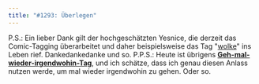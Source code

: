 ```yaml
---
title: "#1293: Überlegen"
---
```


P.S.:
Ein lieber Dank gilt der hochgeschätzten Yesnice, die derzeit das Comic-Tagging überarbeitet und daher beispielsweise das Tag "<a href="http://www.fonflatter.de/tag/wolke/">wolke</a>" ins Leben rief. Dankedankedanke und so.
P.P.S.:
Heute ist übrigens <a href="http://www.fonflatter.de/dateien/kalender_fonflatter_2009.pdf"><strong>Geh-mal-wieder-irgendwohin-Tag</strong></a>, und ich schätze, dass ich genau diesen Anlass nutzen werde, um mal wieder irgendwohin zu gehen. 
Oder so.

